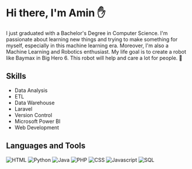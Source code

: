 <h1>Hi there, I'm Amin &#9995</h1>

<p>
 I just graduated with a Bachelor's Degree in Computer Science. I'm passionate about learning new things and trying to make something for myself, especially in this machine learning era. Moreover, I'm also a Machine Learning and Robotics enthusiast. My life goal is to create a robot like Baymax in Big Hero 6. This robot will help and care a lot for people. 🤖
</p>

## Skills
- Data Analysis
- ETL
- Data Warehouse
- Laravel
- Version Control
- Microsoft Power BI
- Web Development

## Languages and Tools
<p>
  <img alt="HTML" src="https://img.shields.io/badge/-HTML5-000000?style=flat-square&logo=html5&logoColor=white" />
  <img alt="Python" src="https://img.shields.io/badge/-Python-000000?style=flat-square&logo=python&logoColor=white" />
  <img alt="Java" src="https://img.shields.io/badge/-Java-000000?style=flat-square&logo=java&logoColor=white" />
  <img alt="PHP" src="https://img.shields.io/badge/-PHP-000000?style=flat-square&logo=php&logoColor=white" />
  <img alt="CSS" src="https://img.shields.io/badge/-CSS-000000?style=flat-square&logo=css&logoColor=white" />
  <img alt="Javascript" src="https://img.shields.io/badge/-JavaScript-000000?style=flat-square&logo=javascript&logoColor=white" />
  <img alt="SQL" src="https://img.shields.io/badge/-SQL-000000?style=flat-square&logo=sql&logoColor=white" />
</p>


<!--
**zekth13/zekth13** is a ✨ _special_ ✨ repository because its `README.md` (this file) appears on your GitHub profile.

Here are some ideas to get you started:

- 🔭 I’m currently working on ...
- 🌱 I’m currently learning ...
- 👯 I’m looking to collaborate on ...
- 🤔 I’m looking for help with ...
- 💬 Ask me about ...
- 📫 How to reach me: ...
- 😄 Pronouns: ...
- ⚡ Fun fact: ...
-->

